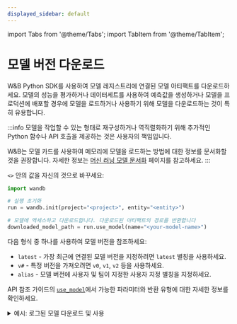 ```yaml
---
displayed_sidebar: default
---
```

import Tabs from '@theme/Tabs';
import TabItem from '@theme/TabItem';

# 모델 버전 다운로드

W&B Python SDK를 사용하여 모델 레지스트리에 연결된 모델 아티팩트를 다운로드하세요. 모델의 성능을 평가하거나 데이터세트를 사용하여 예측값을 생성하거나 모델을 프로덕션에 배포할 경우에 모델을 로드하거나 사용하기 위해 모델을 다운로드하는 것이 특히 유용합니다.

:::info
모델을 작업할 수 있는 형태로 재구성하거나 역직렬화하기 위해 추가적인 Python 함수나 API 호출을 제공하는 것은 사용자의 책임입니다.

W&B는 모델 카드를 사용하여 메모리에 모델을 로드하는 방법에 대한 정보를 문서화할 것을 권장합니다. 자세한 정보는 [머신 러닝 모델 문서화](./create-model-cards.md) 페이지를 참고하세요.
:::

`<>` 안의 값을 자신의 것으로 바꾸세요:

```python
import wandb

# 실행 초기화
run = wandb.init(project="<project>", entity="<entity>")

# 모델에 엑세스하고 다운로드합니다. 다운로드된 아티팩트의 경로를 반환합니다
downloaded_model_path = run.use_model(name="<your-model-name>")
```

다음 형식 중 하나를 사용하여 모델 버전을 참조하세요:

* `latest` - 가장 최근에 연결된 모델 버전을 지정하려면 `latest` 별칭을 사용하세요.
* `v#` - 특정 버전을 가져오려면 `v0`, `v1`, `v2` 등을 사용하세요.
* `alias` - 모델 버전에 사용자 및 팀이 지정한 사용자 지정 별칭을 지정하세요.

API 참조 가이드의 [`use_model`](../../ref/python/run.md#use_model)에서 가능한 파라미터와 반환 유형에 대한 자세한 정보를 확인하세요.

<details>

<summary>예시: 로그된 모델 다운로드 및 사용</summary>

예를 들어, 다음 코드 조각에서 사용자는 `use_model` API를 호출했습니다. 그들은 가져오고자 하는 모델 아티팩트의 이름을 지정했으며 버전/별칭도 제공했습니다. 그런 다음 API에서 반환된 경로를 `downloaded_model_path` 변수에 저장했습니다.

```python
import wandb

entity = "luka"
project = "NLP_Experiments"
alias = "latest"  # 모델 버전에 대한 의미 있는 별명 또는 식별자
model_artifact_name = "fine-tuned-model"

# 실행 초기화
run = wandb.init()
# 모델에 엑세스하고 다운로드합니다. 다운로드된 아티팩트의 경로를 반환합니다

downloaded_model_path = run.use_model(name=f"{entity/project/model_artifact_name}:{alias}")
```
</details>